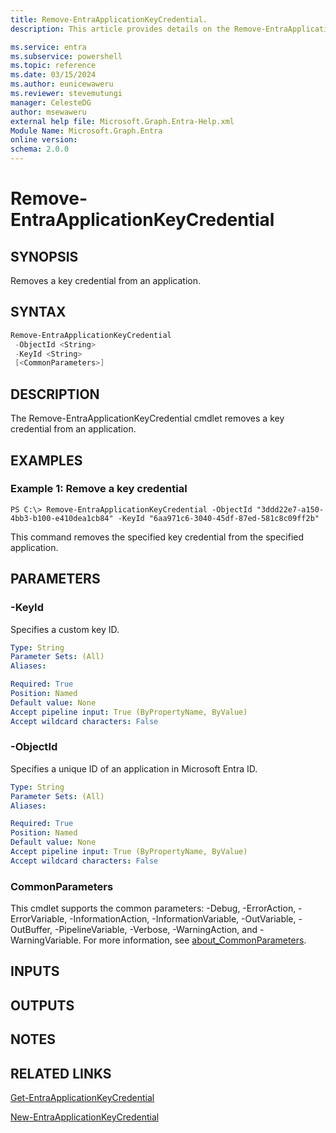 ```yaml
---
title: Remove-EntraApplicationKeyCredential.
description: This article provides details on the Remove-EntraApplicationKeyCredential command.

ms.service: entra
ms.subservice: powershell
ms.topic: reference
ms.date: 03/15/2024
ms.author: eunicewaweru
ms.reviewer: stevemutungi
manager: CelesteDG
author: msewaweru
external help file: Microsoft.Graph.Entra-Help.xml
Module Name: Microsoft.Graph.Entra
online version:
schema: 2.0.0
---
```


# Remove-EntraApplicationKeyCredential

## SYNOPSIS
Removes a key credential from an application.

## SYNTAX

```powershell
Remove-EntraApplicationKeyCredential
 -ObjectId <String> 
 -KeyId <String> 
 [<CommonParameters>]
```

## DESCRIPTION
The Remove-EntraApplicationKeyCredential cmdlet removes a key credential from an application.

## EXAMPLES

### Example 1: Remove a key credential
```
PS C:\> Remove-EntraApplicationKeyCredential -ObjectId "3ddd22e7-a150-4bb3-b100-e410dea1cb84" -KeyId "6aa971c6-3040-45df-87ed-581c8c09ff2b"
```

This command removes the specified key credential from the specified application.

## PARAMETERS


### -KeyId
Specifies a custom key ID.

```yaml
Type: String
Parameter Sets: (All)
Aliases:

Required: True
Position: Named
Default value: None
Accept pipeline input: True (ByPropertyName, ByValue)
Accept wildcard characters: False
```

### -ObjectId
Specifies a unique ID of an application in Microsoft Entra ID.

```yaml
Type: String
Parameter Sets: (All)
Aliases:

Required: True
Position: Named
Default value: None
Accept pipeline input: True (ByPropertyName, ByValue)
Accept wildcard characters: False
```

### CommonParameters
This cmdlet supports the common parameters: -Debug, -ErrorAction, -ErrorVariable, -InformationAction, -InformationVariable, -OutVariable, -OutBuffer, -PipelineVariable, -Verbose, -WarningAction, and -WarningVariable. For more information, see [about_CommonParameters](https://go.microsoft.com/fwlink/?LinkID=113216).

## INPUTS

## OUTPUTS

## NOTES

## RELATED LINKS

[Get-EntraApplicationKeyCredential](Get-EntraApplicationKeyCredential.md)

[New-EntraApplicationKeyCredential](New-EntraApplicationKeyCredential.md)